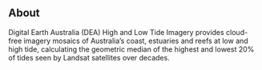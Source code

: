 ## About

Digital Earth Australia (DEA) High and Low Tide Imagery provides cloud-free imagery mosaics of Australia’s coast, estuaries and reefs at low and high tide, calculating the geometric median of the highest and lowest 20% of tides seen by Landsat satellites over decades.

